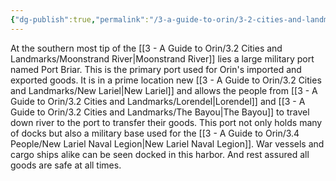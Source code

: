 ```yaml
---
{"dg-publish":true,"permalink":"/3-a-guide-to-orin/3-2-cities-and-landmarks/port-briar/","created":"2025-01-21T12:40:21.255-06:00","updated":"2025-01-22T17:06:29.677-06:00"}
---
```



At the southern most tip of the [[3 - A Guide to Orin/3.2 Cities and Landmarks/Moonstrand River\|Moonstrand River]] lies a large military port named Port Briar. This is the primary port used for Orin's imported and exported goods. It is in a prime location new [[3 - A Guide to Orin/3.2 Cities and Landmarks/New Lariel\|New Lariel]] and allows the people from [[3 - A Guide to Orin/3.2 Cities and Landmarks/Lorendel\|Lorendel]] and [[3 - A Guide to Orin/3.2 Cities and Landmarks/The Bayou\|The Bayou]] to travel down river to the port to transfer their goods. This port not only holds many of docks but also a military base used for the [[3 - A Guide to Orin/3.4 People/New Lariel Naval Legion\|New Lariel Naval Legion]]. War vessels and cargo ships alike can be seen docked in this harbor. And rest assured all goods are safe at all times. 